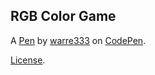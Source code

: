 RGB Color Game
--------------


A [Pen](https://codepen.io/warre333/pen/PoQMQrz) by [warre333](https://codepen.io/warre333) on [CodePen](https://codepen.io).

[License](https://codepen.io/license/pen/PoQMQrz).